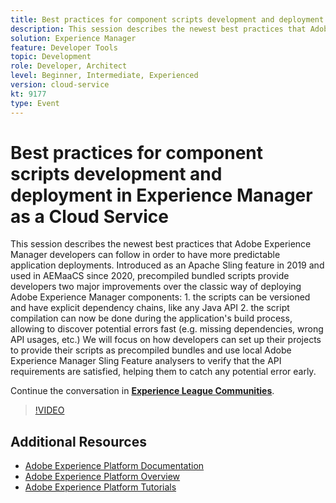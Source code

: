 ```yaml
---
title: Best practices for component scripts development and deployment in Experience Manager as a Cloud Service
description: This session describes the newest best practices that Adobe Experience Manager developers can follow in order to have more predictable application deployments. Introduced as an Apache Sling feature in 2019 and used in AEMaaCS since 2020, precompiled bundled scripts provide developers two major improvements over the classic way of deploying Adobe Experience Manager components - 1. the scripts can be versioned and have explicit dependency chains, like any Java API 2. the script compilation can now be done during the application's build process, allowing to discover potential errors fast (e.g. missing dependencies, wrong API usages, etc.) We will focus on how developers can set up their projects to provide their scripts as precompiled bundles and use local Adobe Experience Manager Sling Feature analysers to verify that the API requirements are satisfied, helping them to catch any potential error early. 
solution: Experience Manager
feature: Developer Tools
topic: Development
role: Developer, Architect
level: Beginner, Intermediate, Experienced
version: cloud-service
kt: 9177
type: Event
---
```

# Best practices for component scripts development and deployment in Experience Manager as a Cloud Service

This session describes the newest best practices that Adobe Experience Manager developers can follow in order to have more predictable application deployments. Introduced as an Apache Sling feature in 2019 and used in AEMaaCS since 2020, precompiled bundled scripts provide developers two major improvements over the classic way of deploying Adobe Experience Manager components: 1. the scripts can be versioned and have explicit dependency chains, like any Java API 2. the script compilation can now be done during the application's build process, allowing to discover potential errors fast (e.g. missing dependencies, wrong API usages, etc.) We will focus on how developers can set up their projects to provide their scripts as precompiled bundles and use local Adobe Experience Manager Sling Feature analysers to verify that the API requirements are satisfied, helping them to catch any potential error early. 

Continue the conversation in **[Experience League Communities](https://adobe.ly/3zJrS0f)**.

>[!VIDEO](https://video.tv.adobe.com/v/337851/?quality=12&learn=on&hidetitle=true)

## Additional Resources

- [Adobe Experience Platform Documentation](https://experienceleague.adobe.com/docs/experience-platform.html)
- [Adobe Experience Platform Overview](https://experienceleague.adobe.com/docs/experience-platform/landing/home.html)
- [Adobe Experience Platform Tutorials](https://experienceleague.adobe.com/docs/platform-learn/tutorials/overview.html?lang=en)
